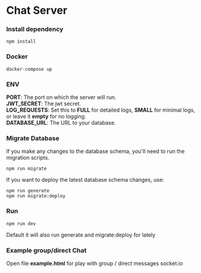 # Chat Server

### Install dependency
````
npm install
````

### Docker 
````
docker-compose up
````

### ENV
**PORT**: The port on which the server will run.<br />
**JWT_SECRET**: The jwt secret.<br />
**LOG_REQUESTS**: Set this to **FULL** for detailed logs, **SMALL** for minimal logs, or leave it **empty** for no logging.<br />
**DATABASE_URL**: The URL to your database.<br />

### Migrate Database
If you make any changes to the database schema, you'll need to run the migration scripts.
````
npm run migrate
````
If you want to deploy the latest database schema changes, use:
````
npm run generate
npm run migrate:deploy
````

### Run
````
npm run dev
````
Default it will also run generate and migrate:deploy for lately

### Example group/direct Chat 
Open file **example.html** for play with group / direct messages socket.io
